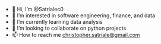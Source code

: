 - 👋 Hi, I’m @Satrialec0
- 👀 I’m interested in software engineering, finance, and data
- 🌱 I’m currently learning data analysis
- 💞️ I’m looking to collaborate on python projects
- 📫 How to reach me christopher.satriale@gmail.com

<!---
Satrialec0/Satrialec0 is a ✨ special ✨ repository because its `README.md` (this file) appears on your GitHub profile.
You can click the Preview link to take a look at your changes.
--->
